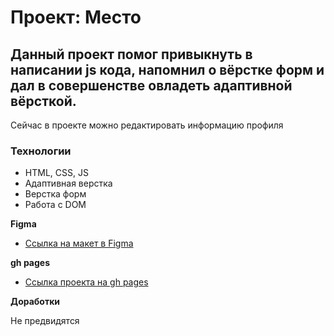 # Проект: Место

## Данный проект помог привыкнуть в написании js кода, напомнил о вёрстке форм и дал в совершенстве овладеть адаптивной вёрсткой.
Сейчас в проекте можно редактировать информацию профиля

### Технологии

* HTML, CSS, JS
* Адаптивная верстка
* Верстка форм
* Работа с DOM

**Figma**

* [Ссылка на макет в Figma](https://www.figma.com/file/2cn9N9jSkmxD84oJik7xL7/JavaScript.-Sprint-4?node-id=0%3A1)

**gh pages**

* [Ссылка проекта на gh pages]()

**Доработки**

Не предвидятся

